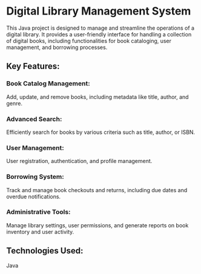 # Digital Library Management System
This Java project is designed to manage and streamline the operations of a digital library. It provides a user-friendly interface for handling a collection of digital books, including functionalities for book cataloging, user management, and borrowing processes.

## Key Features:
### Book Catalog Management:
Add, update, and remove books, including metadata like title, author, and genre.
### Advanced Search:
Efficiently search for books by various criteria such as title, author, or ISBN.
### User Management:
User registration, authentication, and profile management.
### Borrowing System:
Track and manage book checkouts and returns, including due dates and overdue notifications.
### Administrative Tools:
Manage library settings, user permissions, and generate reports on book inventory and user activity.
## Technologies Used:
Java
